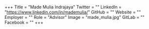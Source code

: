 +++
Title = "Made Mulia Indrajaya"
Twitter = ""
LinkedIn = "https://www.linkedin.com/in/mademulia/"
GitHub = ""
Website = ""
Employer = ""
Role = "Advisor"
Image = "made_mulia.jpg"
GitLab = ""
Facebook = ""
+++

